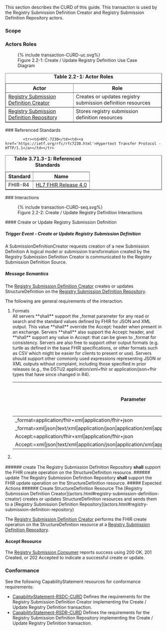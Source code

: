<!--
    This content is automatically generated from CREDS.xml by actorsandtransactions.xslt
-->
This section describes the CURD of this guide. This transaction is used by the Registry Submission Definition Creator and Registry Submission Definition Repository actors.
### Scope

### Actors Roles
<figure>
{% include transaction-CURD-uc.svg%}
<figcaption>Figure 2.2-1: Create / Update Registry Definition Use Case Diagram </figcaption>
</figure>
<table border='1' borderspacing='0'>
<caption><b>Table 2.2-1: Actor Roles</b></caption>
<thead><tr><th>Actor</th><th>Role</th></tr></thead>
<tbody><tr><td><a href="actors.html#registry-submission-definition-creator">Registry Submission Definition Creator</a></td>
<td>Creates or updates registry submission definition resources
</td>
</tr>
        <tr><td><a href="actors.html#registry-submission-definition-repository">Registry Submission Definition Repository</a></td>
<td>Stores registry submission definition resources
</td>
</tr>
        
</tbody>
</table>
### Referenced Standards
<table border='1' borderspacing='0'>
<caption><b>Table 3.71.3-1: Referenced Standards</b></caption>
<thead><tr><th>Standard</th><th>Name</th></tr></thead>
<tbody>
            <tr><td>FHIR-R4</td><td><a href='http://www.hl7.org/FHIR/R4'>HL7 FHIR Release 4.0</a></td></tr>
        
            <tr><td>RFC-7230</td><td><a href='https://ietf.org/rfc/rfc7230.html'>Hypertext Transfer Protocol - HTTP/1.1</a></td></tr>
        
</tbody>
</table>
### Interactions
        
<figure>
{% include transaction-CURD-seq.svg%}
<figcaption>Figure 2.2-2: Create / Update Registry Definition Interactions </figcaption>
</figure>
#### Create or Update Registry Submission Definition

##### Trigger Event - Create or Update Registry Submission Definition
A SubmissionDefinitionCreator requests creation of a new Submission Definition
A logical model or submission transformation created by the Registry Submission Definition Creator
is communicated to the Registry Submission Definition Source.

##### Message Semantics
The [Registry Submission Definition Creator](actors.html#registry-submission-definition-creator) creates or updates StructureDefinition on the [Registry Submission Definition Repository](actors.html#registry-submission-definition-repository).

The following are general requirements of the interaction.
<ol>
<li>
Formats
<div>
All servers **shall** support the _format parameter for any read or search and the standard values
defined by FHIR for JSON and XML output. This value **shall** override the Accept: header when present in an exchange.
Servers **shall** also support the Accept: header, and **shall** support any value in Accept: that can be given to _format
for consistency. Servers are also free to support other output formats (e.g. turtle as defined in the base FHIR
specifications, or other formats such as CSV which might be easier for clients to present or use). Servers
should support other commonly used expressions representing JSON or XML outputs without complaint, including
those specified in prior releases (e.g., the DSTU2 application/xml+fhir or application/json+fhir types that
have since changed in R4).

</div>
<table class='grid'>
<thead><tr>
<th>Parameter</th><th>Cardinality</th><th>
Registry Submission Definition Repository Expectation</th><th>
Registry Submitter Expectation</th>
</tr></thead>
<tbody>
<tr>
<td>
_format=application/fhir+xml|application/fhir+json
</td>
<td>
0..1
</td>
<td>
<b>shall</b>
</td>
<td>
<b>shall</b>
</td>
</tr>
<tr>
<td>
_format=xml|json|text/xml|application/json|application/xml|application/xml+fhir|application/json+fhir
</td>
<td>
0..1
</td>
<td>
<b>should</b>
</td>
<td>
<b>should not</b>
</td>
</tr>
<tr>
<td>
Accept:=application/fhir+xml|application/fhir+json
</td>
<td>
0..1
</td>
<td>
<b>shall</b>
</td>
<td>
<b>shall</b>
</td>
</tr>
<tr>
<td>
Accept:=xml|json|text/xml|application/json|application/xml|application/xml+fhir|application/json+fhir
</td>
<td>
0..1
</td>
<td>
<b>should</b>
</td>
<td>
<b>should not</b>
</td>
</tr>
</tbody>
</table>
        
</li>
<li>
<div>
</div>
</li>
</ol>
###### create
The Registry Submission Definition Repository <b>shall</b> support the FHIR create operation on  the StructureDefinition resource.
###### update
The Registry Submission Definition Repository <b>shall</b> support the FHIR update operation on  the StructureDefinition resource.
##### Expected Actions
###### Create StructureDefinition Resource
The
[Registry Submission Definition Creator](actors.html#registry-submission-definition-creator)
creates or updates StructureDefinition resources and sends them to a
[Registry Submission Definition Repository](actors.html#registry-submission-definition-repository)

The [Registry Submission Definition Creator](actors.html#registry-submission-definition-creator) performs the FHIR create
operation on the StructureDefinition resource at a [Registry Submission Definition Repository](actors.html#registry-submission-definition-repository).

#### Accept Resource
The [Registry Submission Consumer](actors.html#registry-submission-consumer) reports success using 200 OK, 201 Created, or 202 Accepted to indicate a successful create or update.

### Conformance
See the following CapabilityStatement resources for conformance requirements:
* [CapabilityStatement-RSDC-CURD](CapabilityStatement-RSDC-CURD.html) Defines the requirements for the Registry Submission Definition Creator implementing the Create / Update Registry Definition transaction.
* [CapabilityStatement-RSDR-CURD](CapabilityStatement-RSDR-CURD.html) Defines the requirements for the Registry Submission Definition Repository implementing the Create / Update Registry Definition transaction.